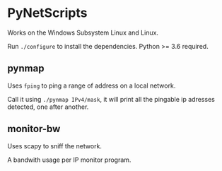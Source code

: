 # PyNetScripts

Works on the Windows Subsystem Linux and Linux.

Run `./configure` to install the dependencies. Python >= 3.6 required.

## pynmap

Uses `fping` to ping a range of address on a local network.

Call it using `./pynmap IPv4/mask`, it will print all the pingable ip adresses detected, one after another.

## monitor-bw

Uses scapy to sniff the network.

A bandwith usage per IP monitor program.